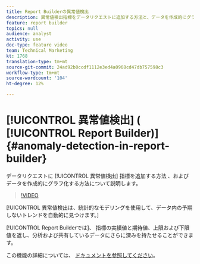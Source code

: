 ```yaml
---
title: Report Builderの異常値検出
description: 異常値検出指標をデータリクエストに追加する方法と、データを作成的にグラフ化する方法について説明します。
feature: report builder
topics: null
audience: analyst
activity: use
doc-type: feature video
team: Technical Marketing
kt: 1768
translation-type: tm+mt
source-git-commit: 24ad92b0ccdf1112e3ed4a0968cd47db757598c3
workflow-type: tm+mt
source-wordcount: '104'
ht-degree: 12%

---
```



# [!UICONTROL 異常値検出] ( [!UICONTROL Report Builder)] {#anomaly-detection-in-report-builder}

データリクエストに [!UICONTROL 異常値検出] 指標を追加する方法  、およびデータを作成的にグラフ化する方法について説明します。

>[!VIDEO](https://video.tv.adobe.com/v/23543/?quality=12)

[!UICONTROL 異常値検出は、統計的なモデリングを使用して、データ内の予期しないトレンドを自動的に見つけます。]

[!UICONTROL Report Builderでは]、  指標の実績値と期待値、上限および下限値を返し、分析および共有しているデータにさらに深みを持たせることができます。

この機能の詳細については、 [ドキュメントを参照してください](https://marketing.adobe.com/resources/help/en_US/arb/anomaly_detection.html)。
